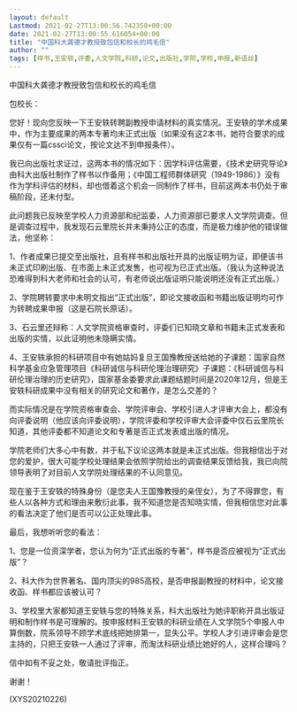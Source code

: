 ```yaml
---
layout: default
Lastmod: 2021-02-27T13:00:56.742358+00:00
date: 2021-02-27T13:00:55.616054+00:00
title: "中国科大龚德才教授致包信和校长的鸡毛信"
author: ""
tags: [样书,王安轶,评委,人文学院,科研,论文,出版社,学院,学校,申报,新语丝]
---
```


中国科大龚德才教授致包信和校长的鸡毛信

包校长：

您好！现向您反映一下王安轶转聘副教授申请材料的真实情况。王安轶的学术成果中，作为主要成果的两本专著均未正式出版（如果没有这2本书，她符合要求的成果仅有一篇cssci论文，按论文达不到申报条件）。

我已向出版社求证过，这两本书的情况如下：因学科评估需要，《技术史研究导论》由科大出版社制作了样书以作备用；《中国工程师群体研究（1949-1986）》没有作为学科评估的材料，却也借着这个机会一同制作了样书，目前这两本书仍处于审稿阶段，还未付型。

此问题我已反映至学校人力资源部和纪监委，人力资源部已要求人文学院调查。但是调查过程中，我发现石云里院长并未秉持公正的态度，而是极力维护他的错误做法，他坚称：

1、作者成果已提交至出版社，且有样书和出版社开具的出版证明为证，即便该书未正式印刷出版、在市面上未正式发售，也可视为已正式出版。（我认为这种说法恐难得到科大老师和社会的认可，有老师说出版证明只能说明还没有正式出版。）

2、学院聘转要求中未明文指出“正式出版”，即论文接收函和书籍出版证明均可作为转聘成果申报（这是石院长原话）。

3、石云里还辩称：人文学院资格审查时，评委们已知晓文章和书籍未正式发表和出版的实情，以此证明他未隐瞒实情。

4、王安轶承担的科研项目中有她姑妈复旦王国豫教授送给她的子课题：国家自然科学基金应急管理项目《科研诚信与科研伦理治理研究》子课题：《科研诚信与科研伦理治理的历史研究》，国家基金委要求此课题结题时间是2020年12月，但是王安轶科研成果中没有相关的研究论文和著作，是怎么交差的？

而实际情况是在学院资格审查会、学院评审会、学校引进人才评审大会上，都没有向评委说明（他应该向评委说明），学院评委和学校评审大会评委中仅石云里院长知道，其他评委都不知道论文和专著是否正式发表或出版的情况。

学院老师们大多心中有数，并于私下议论这两本就是未正式出版。但我相信出于对您的爱护，很大可能学校处理结果会依照学院给出的调查结果反馈给我，我已向院领导表明了对目前人文学院处理结果的不认同意见。

现在鉴于王安轶的特殊身份（是您夫人王国豫教授的亲侄女），为了不得罪您，有些人以各种方式和理由来敷衍此事，我不知道您是否知晓实情，但我相信您对此事的看法决定了他们是否可以公正处理此事。

最后，我想听听您的看法：

1、您是一位资深学者，您认为何为“正式出版的专著”，样书是否应被视为“正式出版”？

2、科大作为世界著名、国内顶尖的985高校，是否申报副教授的材料中，论文接收函、样书都应该被认可？

3、学校里大家都知道王安轶与您的特殊关系，科大出版社为她评职称开具出版证明和制作样书是可理解的。按申报材料王安轶的科研业绩在人文学院5个申报人中算倒数，院系领导不顾学术底线把她排第一，显失公平。学校人才引进评审会是您主持的，只把王安轶一人通过了评审，而淘汰科研业绩比她好的人，这样合理吗？

信中如有不妥之处，敬请批评指正。

谢谢！

(XYS20210226)

